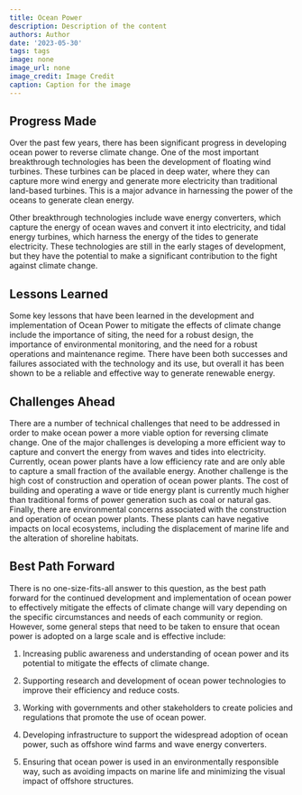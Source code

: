 ```yaml
---
title: Ocean Power
description: Description of the content
authors: Author
date: '2023-05-30'
tags: tags
image: none
image_url: none
image_credit: Image Credit
caption: Caption for the image
---
```


## Progress Made

Over the past few years, there has been significant progress in developing ocean power to reverse climate change. One of the most important breakthrough technologies has been the development of floating wind turbines. These turbines can be placed in deep water, where they can capture more wind energy and generate more electricity than traditional land-based turbines. This is a major advance in harnessing the power of the oceans to generate clean energy.

Other breakthrough technologies include wave energy converters, which capture the energy of ocean waves and convert it into electricity, and tidal energy turbines, which harness the energy of the tides to generate electricity. These technologies are still in the early stages of development, but they have the potential to make a significant contribution to the fight against climate change.

## Lessons Learned

Some key lessons that have been learned in the development and implementation of Ocean Power to mitigate the effects of climate change include the importance of siting, the need for a robust design, the importance of environmental monitoring, and the need for a robust operations and maintenance regime. There have been both successes and failures associated with the technology and its use, but overall it has been shown to be a reliable and effective way to generate renewable energy.

## Challenges Ahead

There are a number of technical challenges that need to be addressed in order to make ocean power a more viable option for reversing climate change. One of the major challenges is developing a more efficient way to capture and convert the energy from waves and tides into electricity. Currently, ocean power plants have a low efficiency rate and are only able to capture a small fraction of the available energy. Another challenge is the high cost of construction and operation of ocean power plants. The cost of building and operating a wave or tide energy plant is currently much higher than traditional forms of power generation such as coal or natural gas. Finally, there are environmental concerns associated with the construction and operation of ocean power plants. These plants can have negative impacts on local ecosystems, including the displacement of marine life and the alteration of shoreline habitats.

## Best Path Forward

There is no one-size-fits-all answer to this question, as the best path forward for the continued development and implementation of ocean power to effectively mitigate the effects of climate change will vary depending on the specific circumstances and needs of each community or region. However, some general steps that need to be taken to ensure that ocean power is adopted on a large scale and is effective include:

1. Increasing public awareness and understanding of ocean power and its potential to mitigate the effects of climate change.

2. Supporting research and development of ocean power technologies to improve their efficiency and reduce costs.

3. Working with governments and other stakeholders to create policies and regulations that promote the use of ocean power.

4. Developing infrastructure to support the widespread adoption of ocean power, such as offshore wind farms and wave energy converters.

5. Ensuring that ocean power is used in an environmentally responsible way, such as avoiding impacts on marine life and minimizing the visual impact of offshore structures.
